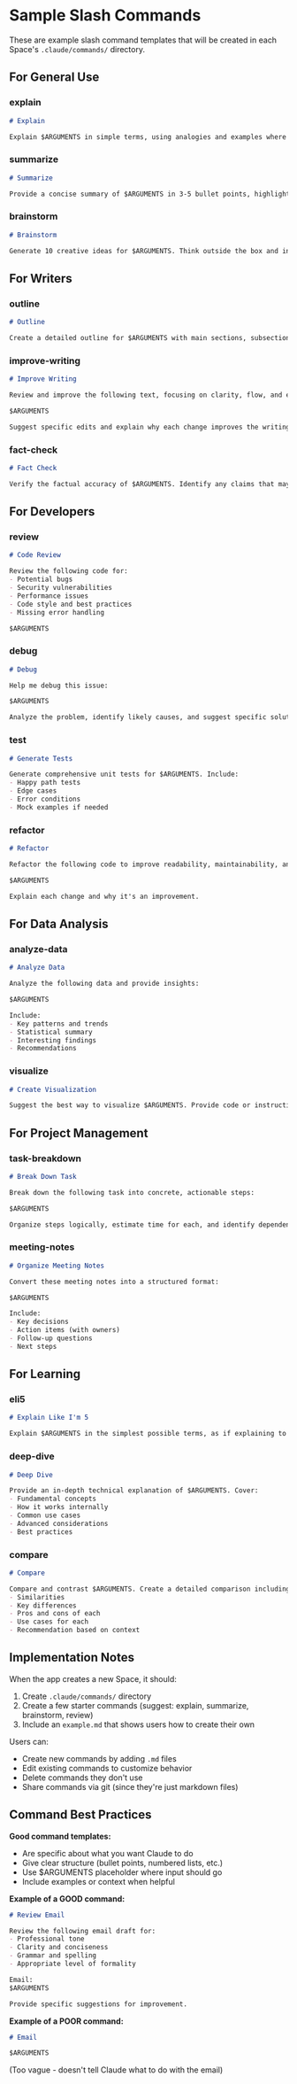 # Sample Slash Commands

These are example slash command templates that will be created in each Space's `.claude/commands/` directory.

## For General Use

### explain
```markdown
# Explain

Explain $ARGUMENTS in simple terms, using analogies and examples where helpful. Break down complex concepts into easy-to-understand pieces.
```

### summarize
```markdown
# Summarize

Provide a concise summary of $ARGUMENTS in 3-5 bullet points, highlighting the most important information.
```

### brainstorm
```markdown
# Brainstorm

Generate 10 creative ideas for $ARGUMENTS. Think outside the box and include both conventional and unconventional approaches.
```

## For Writers

### outline
```markdown
# Outline

Create a detailed outline for $ARGUMENTS with main sections, subsections, and key points to cover in each.
```

### improve-writing
```markdown
# Improve Writing

Review and improve the following text, focusing on clarity, flow, and engagement:

$ARGUMENTS

Suggest specific edits and explain why each change improves the writing.
```

### fact-check
```markdown
# Fact Check

Verify the factual accuracy of $ARGUMENTS. Identify any claims that may be incorrect, outdated, or need citation. Provide corrections with sources.
```

## For Developers

### review
```markdown
# Code Review

Review the following code for:
- Potential bugs
- Security vulnerabilities
- Performance issues
- Code style and best practices
- Missing error handling

$ARGUMENTS
```

### debug
```markdown
# Debug

Help me debug this issue:

$ARGUMENTS

Analyze the problem, identify likely causes, and suggest specific solutions with code examples.
```

### test
```markdown
# Generate Tests

Generate comprehensive unit tests for $ARGUMENTS. Include:
- Happy path tests
- Edge cases
- Error conditions
- Mock examples if needed
```

### refactor
```markdown
# Refactor

Refactor the following code to improve readability, maintainability, and performance:

$ARGUMENTS

Explain each change and why it's an improvement.
```

## For Data Analysis

### analyze-data
```markdown
# Analyze Data

Analyze the following data and provide insights:

$ARGUMENTS

Include:
- Key patterns and trends
- Statistical summary
- Interesting findings
- Recommendations
```

### visualize
```markdown
# Create Visualization

Suggest the best way to visualize $ARGUMENTS. Provide code or instructions for creating the visualization, explaining why this approach is effective.
```

## For Project Management

### task-breakdown
```markdown
# Break Down Task

Break down the following task into concrete, actionable steps:

$ARGUMENTS

Organize steps logically, estimate time for each, and identify dependencies.
```

### meeting-notes
```markdown
# Organize Meeting Notes

Convert these meeting notes into a structured format:

$ARGUMENTS

Include:
- Key decisions
- Action items (with owners)
- Follow-up questions
- Next steps
```

## For Learning

### eli5
```markdown
# Explain Like I'm 5

Explain $ARGUMENTS in the simplest possible terms, as if explaining to a 5-year-old. Use analogies and avoid jargon.
```

### deep-dive
```markdown
# Deep Dive

Provide an in-depth technical explanation of $ARGUMENTS. Cover:
- Fundamental concepts
- How it works internally
- Common use cases
- Advanced considerations
- Best practices
```

### compare
```markdown
# Compare

Compare and contrast $ARGUMENTS. Create a detailed comparison including:
- Similarities
- Key differences
- Pros and cons of each
- Use cases for each
- Recommendation based on context
```

## Implementation Notes

When the app creates a new Space, it should:
1. Create `.claude/commands/` directory
2. Create a few starter commands (suggest: explain, summarize, brainstorm, review)
3. Include an `example.md` that shows users how to create their own

Users can:
- Create new commands by adding `.md` files
- Edit existing commands to customize behavior
- Delete commands they don't use
- Share commands via git (since they're just markdown files)

## Command Best Practices

**Good command templates:**
- Are specific about what you want Claude to do
- Give clear structure (bullet points, numbered lists, etc.)
- Use $ARGUMENTS placeholder where input should go
- Include examples or context when helpful

**Example of a GOOD command:**
```markdown
# Review Email

Review the following email draft for:
- Professional tone
- Clarity and conciseness
- Grammar and spelling
- Appropriate level of formality

Email:
$ARGUMENTS

Provide specific suggestions for improvement.
```

**Example of a POOR command:**
```markdown
# Email

$ARGUMENTS
```
(Too vague - doesn't tell Claude what to do with the email)
